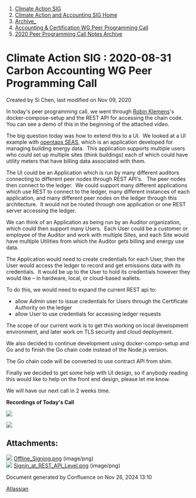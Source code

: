 1. [Climate Action SIG](index.html)
2. [Climate Action and Accounting SIG Home](Climate-Action-and-Accounting-SIG-Home_19005445.html)
3. [Archive\_](Archive__19006062.html)
4. [Accounting &amp; Certification WG Peer Programming Call](19006574.html)
5. [2020 Peer Programming Call Notes Archive](2020-Peer-Programming-Call-Notes-Archive_19006254.html)

# Climate Action SIG : 2020-08-31 Carbon Accounting WG Peer Programming Call

Created by Si Chen, last modified on Nov 09, 2020

In today's peer programming call, we went through [Robin Klemens](https://lf-hyperledger.atlassian.net/wiki/people/5b068694a595df5d0a165a66?ref=confluence)'s docker-compose-setup and the REST API for accessing the chain code.  You can see a demo of this in the beginning of the attached video.

The big question today was how to extend this to a UI.  We looked at a UI example with [opentaps SEAS](http://opentaps.org), which is an application developed for managing building energy data.  This application supports multiple users who could set up multiple sites (think buildings) each of which could have utility meters that have billing data associated with them.

The UI could be an Application which is run by many different auditors connecting to different peer nodes through REST API's.   The peer nodes then connect to the ledger.  We could support many different applications which use REST to connect to the ledger, many different instances of each application, and many different peer nodes on the ledger through this architecture.  It would not be routed through one application or one REST server accessing the ledger. 

We can think of an Application as being run by an Auditor organization, which could then support many Users.  Each User could be a customer or employee of the Auditor and work with multiple Sites, and each Site would have multiple Utilities from which the Auditor gets billing and energy use data.

The Application would need to create credentials for each User, then the User would access the ledger to record and get emissions data with its credentials.  It would be up to the User to hold its credentials however they would like – in hardware, local, or cloud-based wallets.   

To do this, we would need to expand the current REST api to:

- allow Admin user to issue credentials for Users through the Certificate Authority on the ledger
- allow User to use credentials for accessing ledger requests

The scope of our current work is to get this working on local development environment, and later work on TLS security and cloud deployment.

We also decided to continue development using docker-compo-setup and Go and to finish the Go chain code instead of the Node.js version.

The Go chain code will be converted to use contract API from shim.

Finally we decided to get some help with UI design, so if anybody reading this would like to help on the front end design, please let me know.

We will have our next call in 2 weeks time.

**Recordings of Today's Call**

![](plugins/servlet/confluence/placeholder/unknown-attachment)

![](plugins/servlet/confluence/placeholder/unknown-attachment)

## Attachments:

![](images/icons/bullet_blue.gif) [Offline\_Signing.png](attachments/19006352/19006366.png) (image/png)  
![](images/icons/bullet_blue.gif) [Signin\_at\_REST\_API\_Level.png](attachments/19006352/19006365.png) (image/png)

Document generated by Confluence on Nov 26, 2024 13:10

[Atlassian](http://www.atlassian.com/)

